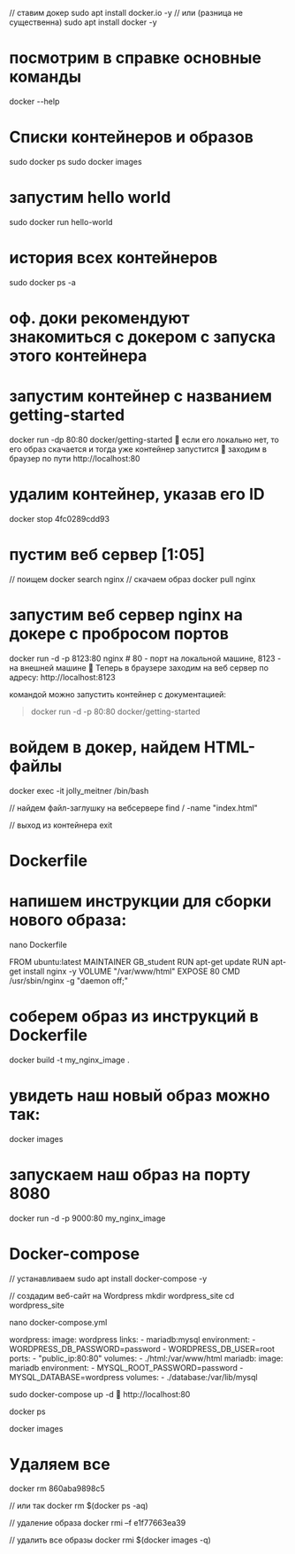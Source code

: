 // ставим докер
sudo apt install docker.io -y
// или (разница не существенна)
sudo apt install docker -y


# посмотрим в справке основные команды
docker --help
 

# Списки контейнеров и образов
sudo docker ps
sudo docker images


# запустим hello world
sudo docker run hello-world


# история всех контейнеров
sudo docker ps -a


#	оф. доки рекомендуют знакомиться с докером с запуска этого контейнера
# запустим контейнер с названием getting-started
docker run -dp 80:80 docker/getting-started
	если его локально нет, то его образ скачается и тогда уже контейнер запустится
	заходим в браузер по пути http://localhost:80

# удалим контейнер, указав его ID
docker stop 4fc0289cdd93


# пустим веб сервер [1:05]
// поищем
docker search nginx
// скачаем образ
docker pull nginx

# запустим веб сервер nginx на докере с пробросом портов
docker run -d -p 8123:80 nginx # 80 - порт на локальной машине, 8123 - на внешней машине
	Теперь в браузере заходим на веб сервер по адресу: http://localhost:8123

командой можно запустить контейнер с документацией:
> docker run -d -p 80:80 docker/getting-started


# войдем в докер, найдем HTML-файлы
docker exec -it jolly_meitner /bin/bash

// найдем файл-заглушку на вебсервере
find / -name "index.html"

// выход из контейнера
exit


# Dockerfile
# напишем инструкции для сборки нового образа:
nano Dockerfile

FROM ubuntu:latest
MAINTAINER GB_student
RUN apt-get update
RUN apt-get install nginx -y
VOLUME "/var/www/html"
EXPOSE 80
CMD /usr/sbin/nginx -g "daemon off;"


# соберем образ из инструкций в Dockerfile
docker build -t my_nginx_image .

# увидеть наш новый образ можно так:
docker images

# запускаем наш образ на порту 8080
docker run -d -p 9000:80 my_nginx_image

 

# Docker-compose
// устанавливаем
sudo apt install docker-compose -y

// создадим веб-сайт на Wordpress
mkdir wordpress_site
cd wordpress_site

nano docker-compose.yml

wordpress:
    image: wordpress
    links:
     - mariadb:mysql
    environment:
     - WORDPRESS_DB_PASSWORD=password
     - WORDPRESS_DB_USER=root
    ports:
     - "public_ip:80:80"
    volumes:
     - ./html:/var/www/html
mariadb:
    image: mariadb
    environment:
     - MYSQL_ROOT_PASSWORD=password
     - MYSQL_DATABASE=wordpress
    volumes:
     - ./database:/var/lib/mysql
	 
sudo docker-compose up -d
	http://localhost:80

docker ps

docker images


# Удаляем все
docker rm 860aba9898c5

// или так
docker rm $(docker ps -aq)

// удаление образа
docker rmi –f e1f77663ea39

// удалить все образы
docker rmi $(docker images -q)

